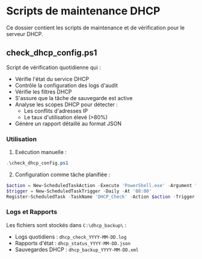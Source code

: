 # Scripts de maintenance DHCP

Ce dossier contient les scripts de maintenance et de vérification pour le serveur DHCP.

## check_dhcp_config.ps1

Script de vérification quotidienne qui :

- Vérifie l'état du service DHCP
- Contrôle la configuration des logs d'audit
- Vérifie les filtres DHCP
- S'assure que la tâche de sauvegarde est active
- Analyse les scopes DHCP pour détecter :
  - Les conflits d'adresses IP
  - Le taux d'utilisation élevé (>80%)
- Génère un rapport détaillé au format JSON

### Utilisation

1. Exécution manuelle :
```powershell
.\check_dhcp_config.ps1
```

2. Configuration comme tâche planifiée :
```powershell
$action = New-ScheduledTaskAction -Execute 'PowerShell.exe' -Argument "-File 'C:\Infra_as_code\projet_etude\dhcp_config\scripts\check_dhcp_config.ps1'"
$trigger = New-ScheduledTaskTrigger -Daily -At '08:00'
Register-ScheduledTask -TaskName 'DHCP_Check' -Action $action -Trigger $trigger -Description 'Vérification quotidienne du serveur DHCP'
```

### Logs et Rapports

Les fichiers sont stockés dans `C:\dhcp_backup\` :

- Logs quotidiens : `dhcp_check_YYYY-MM-DD.log`
- Rapports d'état : `dhcp_status_YYYY-MM-DD.json`
- Sauvegardes DHCP : `dhcp_backup_YYYY-MM-DD.xml`
